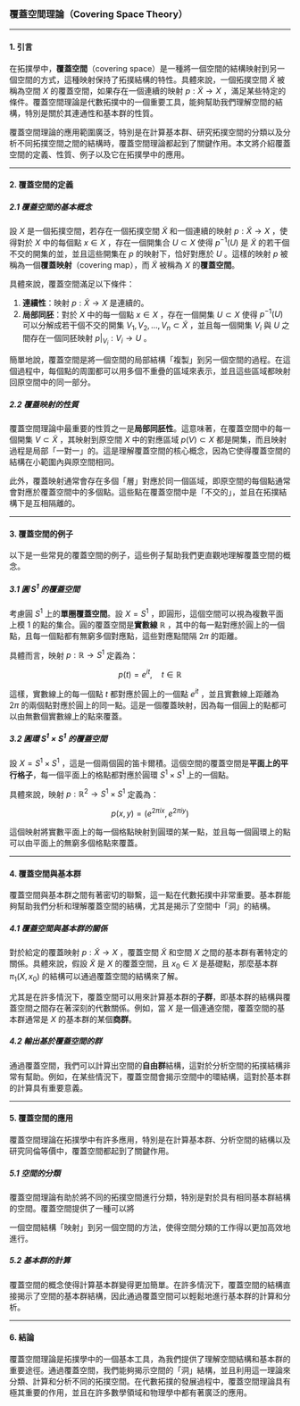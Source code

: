 ### 覆蓋空間理論（Covering Space Theory）

---

#### 1. 引言

在拓撲學中，**覆蓋空間**（covering space）是一種將一個空間的結構映射到另一個空間的方式，這種映射保持了拓撲結構的特性。具體來說，一個拓撲空間  $`\tilde{X}`$  被稱為空間  $`X`$  的覆蓋空間，如果存在一個連續的映射  $`p: \tilde{X} \to X`$ ，滿足某些特定的條件。覆蓋空間理論是代數拓撲中的一個重要工具，能夠幫助我們理解空間的結構，特別是關於其連通性和基本群的性質。

覆蓋空間理論的應用範圍廣泛，特別是在計算基本群、研究拓撲空間的分類以及分析不同拓撲空間之間的結構時，覆蓋空間理論都起到了關鍵作用。本文將介紹覆蓋空間的定義、性質、例子以及它在拓撲學中的應用。

---

#### 2. 覆蓋空間的定義

##### 2.1 覆蓋空間的基本概念

設  $`X`$  是一個拓撲空間，若存在一個拓撲空間  $`\tilde{X}`$  和一個連續的映射  $`p: \tilde{X} \to X`$ ，使得對於  $`X`$  中的每個點  $`x \in X`$ ，存在一個開集合  $`U \subset X`$  使得  $`p^{-1}(U)`$  是  $`\tilde{X}`$  的若干個不交的開集的並，並且這些開集在  $`p`$  的映射下，恰好對應於  $`U`$ 。這樣的映射  $`p`$  被稱為一個**覆蓋映射**（covering map），而  $`\tilde{X}`$  被稱為  $`X`$  的**覆蓋空間**。

具體來說，覆蓋空間滿足以下條件：

1. **連續性**：映射  $`p: \tilde{X} \to X`$  是連續的。
2. **局部同胚**：對於  $`X`$  中的每一個點  $`x \in X`$ ，存在一個開集  $`U \subset X`$  使得  $`p^{-1}(U)`$  可以分解成若干個不交的開集  $`V_1, V_2, \dots, V_n \subset \tilde{X}`$ ，並且每一個開集  $`V_i`$  與  $`U`$  之間存在一個同胚映射  $`p|_{V_i}: V_i \to U`$ 。

簡單地說，覆蓋空間是將一個空間的局部結構「複製」到另一個空間的過程。在這個過程中，每個點的周圍都可以用多個不重疊的區域來表示，並且這些區域都映射回原空間中的同一部分。

##### 2.2 覆蓋映射的性質

覆蓋空間理論中最重要的性質之一是**局部同胚性**。這意味著，在覆蓋空間中的每一個開集  $`V \subset \tilde{X}`$ ，其映射到原空間  $`X`$  中的對應區域  $`p(V) \subset X`$  都是開集，而且映射過程是局部「一對一」的。這是理解覆蓋空間的核心概念，因為它使得覆蓋空間的結構在小範圍內與原空間相同。

此外，覆蓋映射通常會存在多個「層」對應於同一個區域，即原空間的每個點通常會對應於覆蓋空間中的多個點。這些點在覆蓋空間中是「不交的」，並且在拓撲結構下是互相隔離的。

---

#### 3. 覆蓋空間的例子

以下是一些常見的覆蓋空間的例子，這些例子幫助我們更直觀地理解覆蓋空間的概念。

##### 3.1 圓  $`S^1`$  的覆蓋空間

考慮圓  $`S^1`$  上的**單圈覆蓋空間**。設  $`X = S^1`$ ，即圓形，這個空間可以視為複數平面上模  $`1`$  的點的集合。圓的覆蓋空間是**實數線**  $`\mathbb{R}`$ ，其中的每一點對應於圓上的一個點，且每一個點都有無窮多個對應點，這些對應點間隔  $`2\pi`$  的距離。

具體而言，映射  $`p: \mathbb{R} \to S^1`$  定義為：

```math
p(t) = e^{it}, \quad t \in \mathbb{R}
```

這樣，實數線上的每一個點  $`t`$  都對應於圓上的一個點  $`e^{it}`$ ，並且實數線上距離為  $`2\pi`$  的兩個點對應於圓上的同一點。這是一個覆蓋映射，因為每一個圓上的點都可以由無數個實數線上的點來覆蓋。

##### 3.2 圓環  $`S^1 \times S^1`$  的覆蓋空間

設  $`X = S^1 \times S^1`$ ，這是一個兩個圓的笛卡爾積。這個空間的覆蓋空間是**平面上的平行格子**，每一個平面上的格點都對應於圓環  $`S^1 \times S^1`$  上的一個點。

具體來說，映射  $`p: \mathbb{R}^2 \to S^1 \times S^1`$  定義為：

```math
p(x, y) = (e^{2\pi ix}, e^{2\pi iy})
```

這個映射將實數平面上的每一個格點映射到圓環的某一點，並且每一個圓環上的點可以由平面上的無窮多個格點來覆蓋。

---

#### 4. 覆蓋空間與基本群

覆蓋空間與基本群之間有著密切的聯繫，這一點在代數拓撲中非常重要。基本群能夠幫助我們分析和理解覆蓋空間的結構，尤其是揭示了空間中「洞」的結構。

##### 4.1 覆蓋空間與基本群的關係

對於給定的覆蓋映射  $`p: \tilde{X} \to X`$ ，覆蓋空間  $`\tilde{X}`$  和空間  $`X`$  之間的基本群有著特定的關係。具體來說，假設  $`\tilde{X}`$  是  $`X`$  的覆蓋空間，且  $`x_0 \in X`$  是基礎點，那麼基本群  $`\pi_1(X, x_0)`$  的結構可以通過覆蓋空間的結構來了解。

尤其是在許多情況下，覆蓋空間可以用來計算基本群的**子群**，即基本群的結構與覆蓋空間之間存在著深刻的代數關係。例如，當  $`X`$  是一個連通空間，覆蓋空間的基本群通常是  $`X`$  的基本群的某個**商群**。

##### 4.2 輸出基於覆蓋空間的群

通過覆蓋空間，我們可以計算出空間的**自由群**結構，這對於分析空間的拓撲結構非常有幫助。例如，在某些情況下，覆蓋空間會揭示空間中的環結構，這對於基本群的計算具有重要意義。

---

#### 5. 覆蓋空間的應用

覆蓋空間理論在拓撲學中有許多應用，特別是在計算基本群、分析空間的結構以及研究同倫等價中，覆蓋空間都起到了關鍵作用。

##### 5.1 空間的分類

覆蓋空間理論有助於將不同的拓撲空間進行分類，特別是對於具有相同基本群結構的空間。覆蓋空間提供了一種可以將

一個空間結構「映射」到另一個空間的方法，使得空間分類的工作得以更加高效地進行。

##### 5.2 基本群的計算

覆蓋空間的概念使得計算基本群變得更加簡單。在許多情況下，覆蓋空間的結構直接揭示了空間的基本群結構，因此通過覆蓋空間可以輕鬆地進行基本群的計算和分析。

---

#### 6. 結論

覆蓋空間理論是拓撲學中的一個基本工具，為我們提供了理解空間結構和基本群的重要途徑。通過覆蓋空間，我們能夠揭示空間的「洞」結構，並且利用這一理論來分類、計算和分析不同的拓撲空間。在代數拓撲的發展過程中，覆蓋空間理論具有極其重要的作用，並且在許多數學領域和物理學中都有著廣泛的應用。